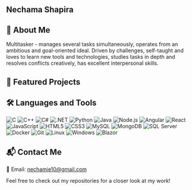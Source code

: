 ## Nechama Shapira
## 🌟 About Me

Multitasker - manages several tasks simultaneously, operates from an ambitious and goal-oriented ideal. Driven by challenges, self-taught and loves to learn new tools and technologies, studies tasks in depth and resolves conflicts creatively, has excellent interpersonal skills.
## 📁 Featured Projects
## 🛠️ Languages and Tools
![C](https://camo.githubusercontent.com/d35a1629940de977c889a8710227ca41e3068e9b4318f59994c9fa92fa37fd0c/68747470733a2f2f696d672e69636f6e73382e636f6d2f636f6c6f722f34382f3030303030302f632d70726f6772616d6d696e672e706e67)
![C++]([https://path/to/cpp-logo.png](https://camo.githubusercontent.com/8ade2e47872ba45fd667c66f814d288f24ecf11e9538ced13ddb22f26e9d2a40/68747470733a2f2f696d672e69636f6e73382e636f6d2f636f6c6f722f34382f3030303030302f632d706c75732d706c75732d6c6f676f2e706e67))
![C#]([https://path/to/csharp-logo.png](https://camo.githubusercontent.com/a1a0379c849367a2e463e0b54e9473829c8b5061f7f4d94473ca0b772095ca26/68747470733a2f2f696d672e69636f6e73382e636f6d2f636f6c6f722f34382f3030303030302f632d73686172702d6c6f676f2e706e67))
![.NET](https://path/to/dotnet-logo.png)
![Python](https://path/to/python-logo.png)
![Java](https://path/to/java-logo.png)
![Node.js](https://path/to/nodejs-logo.png)
![Angular](https://path/to/angular-logo.png)
![React](https://path/to/react-logo.png)
![JavaScript](https://path/to/javascript-logo.png)
![HTML5](https://path/to/html5-logo.png)
![CSS3](https://path/to/css3-logo.png)
![MySQL](https://path/to/mysql-logo.png)
![MongoDB](https://path/to/mongodb-logo.png)
![SQL Server](https://path/to/sqlserver-logo.png)
![Docker](https://path/to/docker-logo.png)
![Git](https://path/to/git-logo.png)
![Linux](https://path/to/linux-logo.png)
![Windows](https://path/to/windows-logo.png)
![Blazor](https://path/to/blazor-logo.png)
## 📬 Contact Me
📧 Email: nechamie10@gmail.com

Feel free to check out my repositories for a closer look at my work!
<!--
**NEitan622/NEitan622** is a ✨ _special_ ✨ repository because its `README.md` (this file) appears on your GitHub profile.

Here are some ideas to get you started:

- 🔭 I’m currently working on ...
- 🌱 I’m currently learning ...
- 👯 I’m looking to collaborate on ...
- 🤔 I’m looking for help with ...
- 💬 Ask me about ...
- 📫 How to reach me: ...
- 😄 Pronouns: ...
- ⚡ Fun fact: ...
-->
